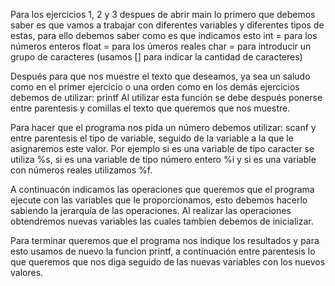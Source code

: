 Para los ejercicios 1, 2 y 3 despues de abrir main lo primero que debemos saber es que vamos a trabajar con diferentes variables y diferentes tipos de estas, para ello debemos saber como es que indicamos esto
int = para los números enteros
float = para los úmeros reales
char = para introducir un grupo de caracteres (usamos [] para indicar la cantidad de caracteres)

Después para que nos muestre el texto que deseamos, ya sea un saludo como en el primer ejercicio o una orden como en los demás ejercicios debemos de utilizar:
printf 
Al utilizar esta función se debe después ponerse entre parentesis y comillas el texto que queremos que nos muestre. 

Para hacer que el programa nos pida un número debemos utilizar:
scanf y entre parentesis el tipo de variable, seguido de la variable a la que le asignaremos este valor. Por ejemplo si es una variable de tipo caracter se utiliza %s, si es una variable de tipo número entero %i y si es una variable con números reales utilizamos %f.

A continuacón indicamos las operaciones que queremos que el programa ejecute con las variables que le proporcionamos, esto debemos hacerlo sabiendo la jerarquía de las operaciones. 
Al realizar las operaciones obtendremos nuevas variables las cuales tambien debemos de inicializar. 

Para terminar queremos que el programa nos indique los resultados y para esto usamos de nuevo la funcion printf, a continuación entre parentesis lo que queremos que nos diga seguido de las nuevas variables con los nuevos valores. 




